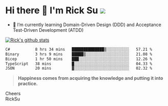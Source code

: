 # Hi there 👋 I'm Rick Su ![](https://komarev.com/ghpvc/?username=ricksu978)
<!--
**ricksu978/ricksu978** is a ✨ _special_ ✨ repository because its `README.md` (this file) appears on your GitHub profile.

Here are some ideas to get you started:

- 🔭 I’m currently working on ...
-->
- 🌱 I’m currently learning Domain-Driven Design (DDD) and Acceptance Test-Driven Development (ATDD)
<!--
- 👯 I’m looking to collaborate on ...
- 🤔 I’m looking for help with ...
- 💬 Ask me about ...
- 📫 How to reach me: ...
- 😄 Pronouns: ...
- ⚡ Fun fact: ...
-->
[![Rick's github stats](https://github-readme-stats.vercel.app/api?username=ricksu978&theme=dark)](https://github.com/ricksu978/ricksu978)

<!--START_SECTION:waka-->

```txt
C#           8 hrs 34 mins   ██████████████▒░░░░░░░░░░   57.21 %
Binary       3 hrs 9 mins    █████▒░░░░░░░░░░░░░░░░░░░   21.08 %
Bicep        1 hr 50 mins    ███░░░░░░░░░░░░░░░░░░░░░░   12.26 %
TypeScript   38 mins         █░░░░░░░░░░░░░░░░░░░░░░░░   04.33 %
JSON         20 mins         ▓░░░░░░░░░░░░░░░░░░░░░░░░   02.32 %
```

<!--END_SECTION:waka-->

> **Happiness comes from acquiring the knowledge and putting it into practice.**

Cheers  
RickSu 
